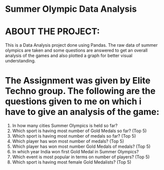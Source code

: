 # Summer Olympic Data Analysis

# ABOUT THE PROJECT:
This is a Data Analysis project done using Pandas. The raw data of summer olympics are taken and some questions are answered to get an overall analysis of the games and also plotted a graph for better visual understanding.

# The Assignment was given by Elite Techno group. The following are the questions given to me on which i have to give an analysis of the game:
1. In how many cities Summer Olympics is held so far?
2. Which sport is having most number of Gold Medals so far? (Top 5)
3. Which sport is having most number of medals so far? (Top 5)
4. Which player has won most number of medals? (Top 5)
5. Which player has won most number Gold Medals of medals? (Top 5)
6. In which year India won first Gold Medal in Summer Olympics?
7. Which event is most popular in terms on number of players? (Top 5)
8. Which sport is having most female Gold Medalists? (Top 5)
